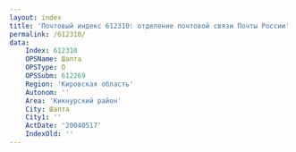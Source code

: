```yaml
---
layout: index
title: 'Почтовый индекс 612310: отделение почтовой связи Почты России'
permalink: /612310/
data:
    Index: 612310
    OPSName: Шапта
    OPSType: О
    OPSSubm: 612269
    Region: 'Кировская область'
    Autonom: ''
    Area: 'Кикнурский район'
    City: Шапта
    City1: ''
    ActDate: '20040517'
    IndexOld: ''
---
```

